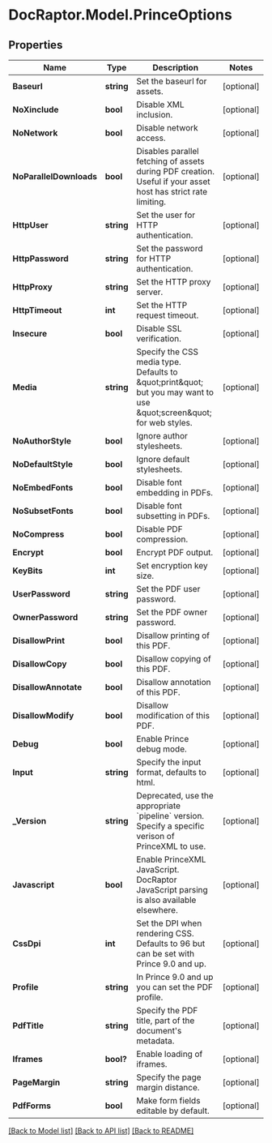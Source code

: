 
# DocRaptor.Model.PrinceOptions

## Properties

Name | Type | Description | Notes
------------ | ------------- | ------------- | -------------
**Baseurl** | **string** | Set the baseurl for assets. | [optional] 
**NoXinclude** | **bool** | Disable XML inclusion. | [optional] 
**NoNetwork** | **bool** | Disable network access. | [optional] 
**NoParallelDownloads** | **bool** | Disables parallel fetching of assets during PDF creation. Useful if your asset host has strict rate limiting. | [optional] 
**HttpUser** | **string** | Set the user for HTTP authentication. | [optional] 
**HttpPassword** | **string** | Set the password for HTTP authentication. | [optional] 
**HttpProxy** | **string** | Set the HTTP proxy server. | [optional] 
**HttpTimeout** | **int** | Set the HTTP request timeout. | [optional] 
**Insecure** | **bool** | Disable SSL verification. | [optional] 
**Media** | **string** | Specify the CSS media type. Defaults to \&quot;print\&quot; but you may want to use \&quot;screen\&quot; for web styles. | [optional] 
**NoAuthorStyle** | **bool** | Ignore author stylesheets. | [optional] 
**NoDefaultStyle** | **bool** | Ignore default stylesheets. | [optional] 
**NoEmbedFonts** | **bool** | Disable font embedding in PDFs. | [optional] 
**NoSubsetFonts** | **bool** | Disable font subsetting in PDFs. | [optional] 
**NoCompress** | **bool** | Disable PDF compression. | [optional] 
**Encrypt** | **bool** | Encrypt PDF output. | [optional] 
**KeyBits** | **int** | Set encryption key size. | [optional] 
**UserPassword** | **string** | Set the PDF user password. | [optional] 
**OwnerPassword** | **string** | Set the PDF owner password. | [optional] 
**DisallowPrint** | **bool** | Disallow printing of this PDF. | [optional] 
**DisallowCopy** | **bool** | Disallow copying of this PDF. | [optional] 
**DisallowAnnotate** | **bool** | Disallow annotation of this PDF. | [optional] 
**DisallowModify** | **bool** | Disallow modification of this PDF. | [optional] 
**Debug** | **bool** | Enable Prince debug mode. | [optional] 
**Input** | **string** | Specify the input format, defaults to html. | [optional] 
**_Version** | **string** | Deprecated, use the appropriate &#x60;pipeline&#x60; version. Specify a specific verison of PrinceXML to use. | [optional] 
**Javascript** | **bool** | Enable PrinceXML JavaScript. DocRaptor JavaScript parsing is also available elsewhere. | [optional] 
**CssDpi** | **int** | Set the DPI when rendering CSS. Defaults to 96 but can be set with Prince 9.0 and up. | [optional] 
**Profile** | **string** | In Prince 9.0 and up you can set the PDF profile. | [optional] 
**PdfTitle** | **string** | Specify the PDF title, part of the document&#39;s metadata. | [optional] 
**Iframes** | **bool?** | Enable loading of iframes. | [optional] 
**PageMargin** | **string** | Specify the page margin distance. | [optional] 
**PdfForms** | **bool** | Make form fields editable by default. | [optional] 

[[Back to Model list]](../README.md#documentation-for-models)
[[Back to API list]](../README.md#documentation-for-api-endpoints)
[[Back to README]](../README.md)

